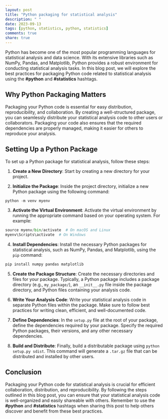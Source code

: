 ```yaml
---
layout: post
title: "Python packaging for statistical analysis"
description: " "
date: 2023-09-13
tags: [python, statistics, python, statistics]
comments: true
share: true
---
```


Python has become one of the most popular programming languages for statistical analysis and data science. With its extensive libraries such as NumPy, Pandas, and Matplotlib, Python provides a robust environment for conducting statistical analysis tasks. In this blog post, we will explore the best practices for packaging Python code related to statistical analysis using the **#python** and **#statistics** hashtags.

## Why Python Packaging Matters

Packaging your Python code is essential for easy distribution, reproducibility, and collaboration. By creating a well-structured package, you can seamlessly distribute your statistical analysis code to other users or collaborators. Packaging your code also ensures that the required dependencies are properly managed, making it easier for others to reproduce your analysis.

## Setting Up a Python Package

To set up a Python package for statistical analysis, follow these steps:

1. **Create a New Directory**: Start by creating a new directory for your project.

2. **Initialize the Package**: Inside the project directory, initialize a new Python package using the following command:

```python
python -m venv myenv
```

3. **Activate the Virtual Environment**: Activate the virtual environment by running the appropriate command based on your operating system. For example:

```python
source myenv/bin/activate  # On macOS and Linux
myenv\Scripts\activate  # On Windows
```

4. **Install Dependencies**: Install the necessary Python packages for statistical analysis, such as NumPy, Pandas, and Matplotlib, using the `pip` command:

```python
pip install numpy pandas matplotlib
```

5. **Create the Package Structure**: Create the necessary directories and files for your package. Typically, a Python package includes a package directory (e.g., `my_package/`), an `__init__.py` file inside the package directory, and Python files containing your analysis code.

6. **Write Your Analysis Code**: Write your statistical analysis code in separate Python files within the package. Make sure to follow best practices for writing clean, efficient, and well-documented code.

7. **Define Dependencies**: In the `setup.py` file at the root of your package, define the dependencies required by your package. Specify the required Python packages, their versions, and any other necessary dependencies.

8. **Build and Distribute**: Finally, build a distributable package using `python setup.py sdist`. This command will generate a `.tar.gz` file that can be distributed and installed by other users.

## Conclusion

Packaging your Python code for statistical analysis is crucial for efficient collaboration, distribution, and reproducibility. By following the steps outlined in this blog post, you can ensure that your statistical analysis code is well-organized and easily shareable with others. Remember to use the **#python** and **#statistics** hashtags when sharing this post to help others discover and benefit from these best practices.